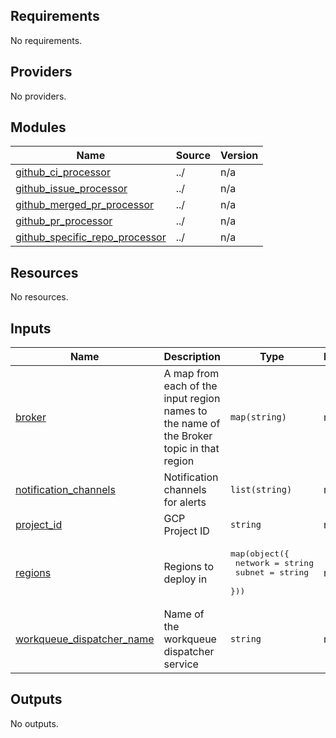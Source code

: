 <!-- BEGIN_TF_DOCS -->
## Requirements

No requirements.

## Providers

No providers.

## Modules

| Name | Source | Version |
|------|--------|---------|
| <a name="module_github_ci_processor"></a> [github\_ci\_processor](#module\_github\_ci\_processor) | ../ | n/a |
| <a name="module_github_issue_processor"></a> [github\_issue\_processor](#module\_github\_issue\_processor) | ../ | n/a |
| <a name="module_github_merged_pr_processor"></a> [github\_merged\_pr\_processor](#module\_github\_merged\_pr\_processor) | ../ | n/a |
| <a name="module_github_pr_processor"></a> [github\_pr\_processor](#module\_github\_pr\_processor) | ../ | n/a |
| <a name="module_github_specific_repo_processor"></a> [github\_specific\_repo\_processor](#module\_github\_specific\_repo\_processor) | ../ | n/a |

## Resources

No resources.

## Inputs

| Name | Description | Type | Default | Required |
|------|-------------|------|---------|:--------:|
| <a name="input_broker"></a> [broker](#input\_broker) | A map from each of the input region names to the name of the Broker topic in that region | `map(string)` | n/a | yes |
| <a name="input_notification_channels"></a> [notification\_channels](#input\_notification\_channels) | Notification channels for alerts | `list(string)` | n/a | yes |
| <a name="input_project_id"></a> [project\_id](#input\_project\_id) | GCP Project ID | `string` | n/a | yes |
| <a name="input_regions"></a> [regions](#input\_regions) | Regions to deploy in | <pre>map(object({<br/>    network = string<br/>    subnet  = string<br/>  }))</pre> | n/a | yes |
| <a name="input_workqueue_dispatcher_name"></a> [workqueue\_dispatcher\_name](#input\_workqueue\_dispatcher\_name) | Name of the workqueue dispatcher service | `string` | n/a | yes |

## Outputs

No outputs.
<!-- END_TF_DOCS -->

